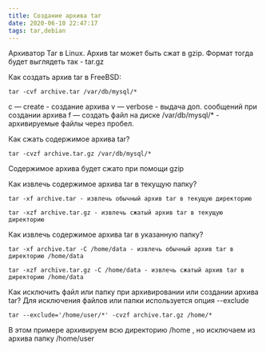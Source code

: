 ```yaml
---
title: Создание архива tar
date: 2020-06-10 22:47:17
tags: tar,debian 
---
```



Архиватор Tar в Linux.
Архив tar может быть сжат в gzip. Формат тогда будет выглядеть так - tar.gz

Как создать архив tar в FreeBSD:

    tar -cvf archive.tar /var/db/mysql/*

c — create - создание архива
v — verbose - выдача доп. сообщений при создании архива
f — создать файл на диске
/var/db/mysql/* - архивируемые файлы через пробел.

 Как сжать содержимое архива tar?

    tar -cvzf archive.tar.gz /var/db/mysql/*

Содержимое архива будет сжато при помощи gzip

Как извлечь содержимое архива tar в текущую папку?

    tar -xf archive.tar - извлечь обычный архив tar в текущую директорию

    tar -xzf archive.tar.gz - извлечь сжатый архив tar в текущую директорию

Как извлечь содержимое архива tar в указанную папку?

    tar -xf archive.tar -C /home/data - извлечь обычный архив tar в директорию /home/data

    tar -xzf archive.tar.gz -C /home/data - извлечь сжатый архив tar в директорию /home/data

Как исключить файл или папку при архивировании или создании архива tar?
Для исключения файлов или папки используется опция --exclude

    tar --exclude='/home/user/*' -cvzf archive.tar.gz /home/*

В этом примере архивируем всю директорию /home , но исключаем из архива папку /home/user
